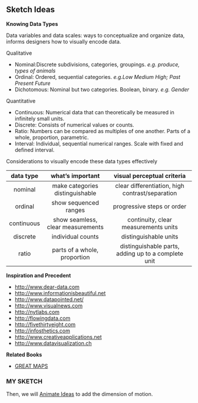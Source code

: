 ## Sketch Ideas

**Knowing Data Types**

Data variables and data scales: ways to conceptualize and organize data, informs designers how to visually encode data.

Qualitative
- Nominal:Discrete subdivisions, categories, groupings. *e.g. produce, types of animals*
- Ordinal: Ordered, sequential categories. *e.g.Low Medium High; Past Present Future*
- Dichotomous: Nominal but two categories. Boolean, binary. *e.g. Gender*

Quantitative
- Continuous: Numerical data that can theoretically be measured in infinitely small units.
- Discrete: Consists of numerical values or counts.
- Ratio: Numbers can be compared as multiples of one another. Parts of a whole, proportion, parametric.
- Interval: Individual, sequential numerical ranges. Scale with fixed and defined interval.

Considerations to visually encode these data types effectively

|data type|what’s important|visual perceptual criteria|
| :-------------: | :-------------: | :-----: |
|nominal|make categories distinguishable|clear differentiation, high contrast/separation|
|ordinal|show sequenced ranges|progressive steps or order|
|continuous|show seamless, clear measurements|continuity, clear measurements units|
|discrete|individual counts|distinguishable units|
|ratio|parts of a whole, proportion|distinguishable parts, adding up to a complete unit|

**Inspiration and Precedent**

- http://www.dear-data.com
- http://www.informationisbeautiful.net
- http://www.datapointed.net/
- http://www.visualnews.com
- http://nytlabs.com
- http://flowingdata.com
- http://fivethirtyeight.com
- http://infosthetics.com
- http://www.creativeapplications.net
- http://www.datavisualization.ch

**Related Books**
- [GREAT MAPS](https://www.amazon.com/Great-Maps-Smithsonian-Jerry-Brotton/dp/1465424636)

### MY SKETCH

Then, we will [Animate Ideas](hype3.md) to add the dimension of motion.
